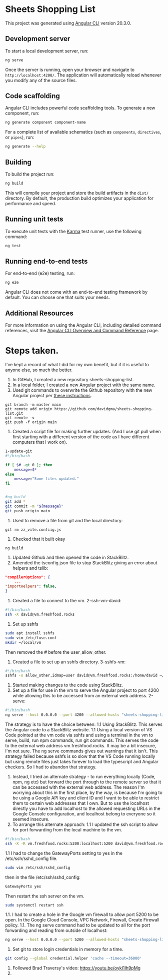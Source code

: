 # Sheets Shopping List

This project was generated using [Angular CLI](https://github.com/angular/angular-cli) version 20.3.0.

## Development server

To start a local development server, run:

```bash
ng serve
```

Once the server is running, open your browser and navigate to `http://localhost:4200/`. The application will automatically reload whenever you modify any of the source files.

## Code scaffolding

Angular CLI includes powerful code scaffolding tools. To generate a new component, run:

```bash
ng generate component component-name
```

For a complete list of available schematics (such as `components`, `directives`, or `pipes`), run:

```bash
ng generate --help
```

## Building

To build the project run:

```bash
ng build
```

This will compile your project and store the build artifacts in the `dist/` directory. By default, the production build optimizes your application for performance and speed.

## Running unit tests

To execute unit tests with the [Karma](https://karma-runner.github.io) test runner, use the following command:

```bash
ng test
```

## Running end-to-end tests

For end-to-end (e2e) testing, run:

```bash
ng e2e
```

Angular CLI does not come with an end-to-end testing framework by default. You can choose one that suits your needs.

## Additional Resources

For more information on using the Angular CLI, including detailed command references, visit the [Angular CLI Overview and Command Reference](https://angular.dev/tools/cli) page.


# Steps taken. 
I've kept a record of what I did for my own benefit, but if it is useful to anyone else, so much the better.

1. In GitHub, I created a new repository sheets-shopping-list.
1. In a local folder, I created a new Angular project with the same name.
1. Used git commands to overwrite the Github repository with the new Angular project per [these instructions](https://docs.github.com/en/migrations/importing-source-code/using-the-command-line-to-import-source-code/adding-locally-hosted-code-to-github#adding-a-local-repository-to-github-using-git).
```
git branch -m master main
git remote add origin https://github.com/davidgma/sheets-shopping-list.git
git remote -v
git push -f origin main
```
1. Created a script file for making further updates. (And I use git pull when first starting with a different version of the code as I have different computers that I work on).
```bash
1-update-git
#!/bin/bash

if [ $# -gt 0 ]; then
	message=$*
else
	message="Some files updated."
fi


#ng build
git add *
git commit -m "${message}"
git push origin main

```
1. Used to remove a file from git and the local directory:
```
git rm zz_vite.confiig.js
```
1. Checked that it built okay
```
ng build
```
1. Updated Github and then opened the code in StackBlitz.
1. Amended the tsconfig.json file to stop StackBlitz giving an error about helpers and tslib:
```json
"compilerOptions": {
	...
"importHelpers": false,
}
```
1. Created a file to connect to the vm. 2-ssh-vm-david:
```bash
#!/bin/bash
ssh -X david@vm.freshfood.rocks 
```
1. Set up sshfs
```bash
sudo apt install sshfs
sudo vim /etc/fuse.conf
mkdir ~/local/vm
```
Then removed the # before the user_allow_other.
1. Created a file to set up an sshfs directory. 3-sshfs-vm:
```bash
#!/bin/bash
sshfs -o allow_other,idmap=user david@vm.freshfood.rocks:/home/david ~/local/vm 

```
1. Started making changes to the code using StackBlitz.
1. Set up a file for use in the vm to serve the Angular project to port 4200 while allowing this to be accessed from an external web address.
2-serve:
```bash
#!/bin/bash
ng serve --host 0.0.0.0 --port 4200 --allowed-hosts "sheets-shopping-list"
```
The strategy is to have the choice between:
1.1 Using StackBlitz. This serves the Angular code to a StackBlitz website.
1.1 Using a local version of VS Code pointed at the vm code via sshfs and using a terminal in the vm to serve, build, run npm commands, run git commands. This serves the code to the external web address vm.freshfood.rocks. It may be a bit insecure, I'm not sure. The ng serve commands gives out warnings that it isn't.
This strategy failed because sshfs is so slow that the VS Code running locally but using remote files just takes forever to load the typescript and Angular checkers. So I had to abandon that strategy.
1. Instead, I tried an alternate strategy - to run everything locally (Code, npm, ng etc) but forward the port through to the remote server so that it can be accessed with the external web address. The reason I'm worrying about this in the first place, by the way, is because I'm going to be using a Google API key and client ID and I want to be able to restrict them to certain web addresses that I own. But to use the localhost directly you have to add localhost to the allowed requesting URLs in the Google Console configuration, and localhost belong to everyone so it seemed insecure.
1. To arrange this alternate approach:
1.1 I updated the ssh script to allow for port forwarding from the local machine to the vm.
```bash
#!/bin/bash
ssh -X -R vm.freshfood.rocks:5200:localhost:5200 david@vm.freshfood.rocks 
```
1.1 I had to change the GatewayPorts setting to yes in the /etc/ssh/sshd_config file.
```bash
sudo vim /etc/ssh/sshd_config
```
then in the file /etc/ssh/sshd_config:
```bash
GatewayPorts yes
```
Then restart the ssh server on the vm.
```bash
sudo systemctl restart ssh
```
1.1. I had to create a hole in the Google vm firewall to allow port 5200 to be open. In the Google Cloud Console, VPC Network, Firewall, Create Firewall policy.
1.1. The ng serve command had to be updated to all for the port forwarding and reading from outside of localhost:
```bash
ng serve --host 0.0.0.0 --port 5200 --allowed-hosts "sheets-shopping-list"
```
1. Set git to store login credentials in memory for a time.
```bash
git config --global credential.helper 'cache --timeout=36000'
```
1. Followed Brad Traversy's video: https://youtu.be/oykl1Ih9pMg
1. 

